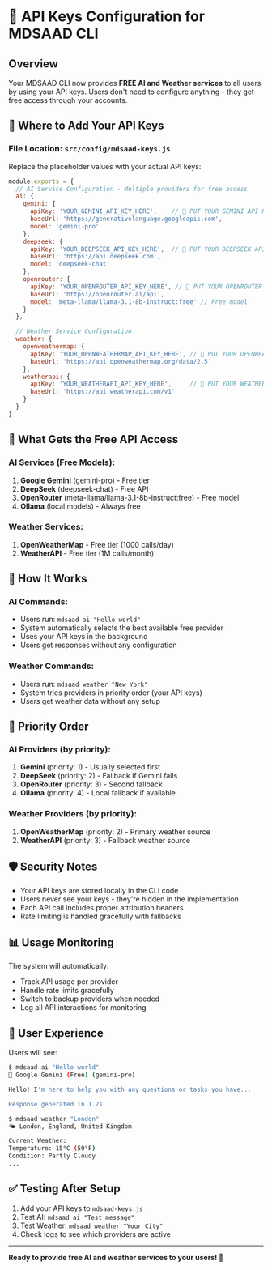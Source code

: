 # 🔑 API Keys Configuration for MDSAAD CLI

## Overview
Your MDSAAD CLI now provides **FREE AI and Weather services** to all users by using your API keys. Users don't need to configure anything - they get free access through your accounts.

## 📍 Where to Add Your API Keys

### File Location: `src/config/mdsaad-keys.js`

Replace the placeholder values with your actual API keys:

```javascript
module.exports = {
  // AI Service Configuration - Multiple providers for free access
  ai: {
    gemini: {
      apiKey: 'YOUR_GEMINI_API_KEY_HERE',    // 🔑 PUT YOUR GEMINI API KEY HERE
      baseUrl: 'https://generativelanguage.googleapis.com',
      model: 'gemini-pro'
    },
    deepseek: {
      apiKey: 'YOUR_DEEPSEEK_API_KEY_HERE',  // 🔑 PUT YOUR DEEPSEEK API KEY HERE
      baseUrl: 'https://api.deepseek.com',
      model: 'deepseek-chat'
    },
    openrouter: {
      apiKey: 'YOUR_OPENROUTER_API_KEY_HERE', // 🔑 PUT YOUR OPENROUTER API KEY HERE
      baseUrl: 'https://openrouter.ai/api',
      model: 'meta-llama/llama-3.1-8b-instruct:free' // Free model
    }
  },

  // Weather Service Configuration  
  weather: {
    openweathermap: {
      apiKey: 'YOUR_OPENWEATHERMAP_API_KEY_HERE', // 🔑 PUT YOUR OPENWEATHERMAP API KEY HERE
      baseUrl: 'https://api.openweathermap.org/data/2.5'
    },
    weatherapi: {
      apiKey: 'YOUR_WEATHERAPI_API_KEY_HERE',     // 🔑 PUT YOUR WEATHERAPI API KEY HERE  
      baseUrl: 'https://api.weatherapi.com/v1'
    }
  }
}
```

## 🎯 What Gets the Free API Access

### AI Services (Free Models):
1. **Google Gemini** (gemini-pro) - Free tier
2. **DeepSeek** (deepseek-chat) - Free API  
3. **OpenRouter** (meta-llama/llama-3.1-8b-instruct:free) - Free model
4. **Ollama** (local models) - Always free

### Weather Services:
1. **OpenWeatherMap** - Free tier (1000 calls/day)
2. **WeatherAPI** - Free tier (1M calls/month)

## 🔄 How It Works

### AI Commands:
- Users run: `mdsaad ai "Hello world"`
- System automatically selects the best available free provider
- Uses your API keys in the background
- Users get responses without any configuration

### Weather Commands:
- Users run: `mdsaad weather "New York"`
- System tries providers in priority order (your API keys)
- Users get weather data without any setup

## 🚀 Priority Order

### AI Providers (by priority):
1. **Gemini** (priority: 1) - Usually selected first
2. **DeepSeek** (priority: 2) - Fallback if Gemini fails  
3. **OpenRouter** (priority: 3) - Second fallback
4. **Ollama** (priority: 4) - Local fallback if available

### Weather Providers (by priority):
1. **OpenWeatherMap** (priority: 2) - Primary weather source
2. **WeatherAPI** (priority: 3) - Fallback weather source

## 🛡️ Security Notes

- Your API keys are stored locally in the CLI code
- Users never see your keys - they're hidden in the implementation  
- Each API call includes proper attribution headers
- Rate limiting is handled gracefully with fallbacks

## 📊 Usage Monitoring

The system will automatically:
- Track API usage per provider
- Handle rate limits gracefully  
- Switch to backup providers when needed
- Log all API interactions for monitoring

## 🎨 User Experience

Users will see:
```bash
$ mdsaad ai "Hello world"
🤖 Google Gemini (Free) (gemini-pro)

Hello! I'm here to help you with any questions or tasks you have...

Response generated in 1.2s
```

```bash
$ mdsaad weather "London"  
🌤️ London, England, United Kingdom

Current Weather:
Temperature: 15°C (59°F)
Condition: Partly Cloudy
...
```

## ✅ Testing After Setup

1. Add your API keys to `mdsaad-keys.js`
2. Test AI: `mdsaad ai "Test message"`  
3. Test Weather: `mdsaad weather "Your City"`
4. Check logs to see which providers are active

---

**Ready to provide free AI and weather services to your users! 🚀**